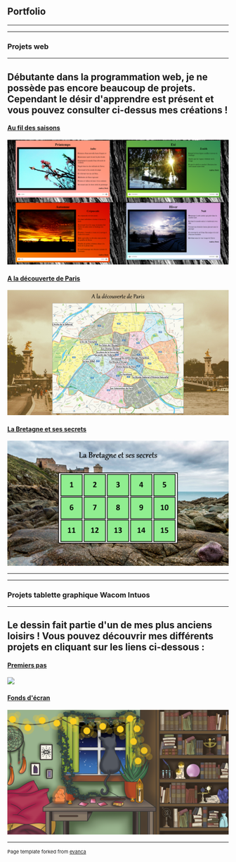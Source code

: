 ## Portfolio

---
---

### Projets web

---
Débutante dans la programmation web, je ne possède pas encore beaucoup de projets. Cependant le désir d'apprendre est présent et vous pouvez consulter ci-dessus mes créations !
---

#### [Au fil des saisons](/infos_saisons.md)
<img src="images/saisons/presentation_saisons.png"/>

#### [A la découverte de Paris](/infos_paris.md)
<img src="images/paris/accueil_paris.png"/>

#### [La Bretagne et ses secrets](/infos_bretagne.md)
<img src="images/bretagne/accueil_bretagne.png"/>

---
---

### Projets tablette graphique Wacom Intuos

---
Le dessin fait partie d'un de mes plus anciens loisirs ! Vous pouvez découvrir mes différents projets en cliquant sur les liens ci-dessous :
---

#### [Premiers pas](/premiers_pas.md)
<img src="images/graphique/past_and_future_v1.png"/>

#### [Fonds d'écran](/fonddecran.md)
<img src="images/graphique/chamber.png"/>

---
<p style="font-size:11px">Page template forked from <a href="https://github.com/evanca/quick-portfolio">evanca</a></p>
<!-- Remove above link if you don't want to attibute -->
